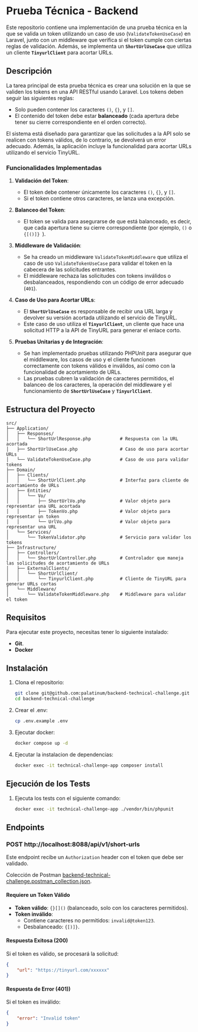 # Prueba Técnica - Backend

Este repositorio contiene una implementación de una prueba técnica en la que se valida un token utilizando un caso de uso (`ValidateTokenUseCase`) en Laravel, junto con un middleware que verifica si el token cumple con ciertas reglas de validación. Además, se implementa un **`ShortUrlUseCase`** que utiliza un cliente **`TinyurlClient`** para acortar URLs.

## Descripción

La tarea principal de esta prueba técnica es crear una solución en la que se validen los tokens en una API RESTful usando Laravel. Los tokens deben seguir las siguientes reglas:
- Solo pueden contener los caracteres `()`, `{}`, y `[]`.
- El contenido del token debe estar **balanceado** (cada apertura debe tener su cierre correspondiente en el orden correcto).

El sistema está diseñado para garantizar que las solicitudes a la API solo se realicen con tokens válidos, de lo contrario, se devolverá un error adecuado. Además, la aplicación incluye la funcionalidad para acortar URLs utilizando el servicio TinyURL.

### Funcionalidades Implementadas

1. **Validación del Token**:
    - El token debe contener únicamente los caracteres `()`, `{}`, y `[]`.
    - Si el token contiene otros caracteres, se lanza una excepción.

2. **Balanceo del Token**:
    - El token se valida para asegurarse de que está balanceado, es decir, que cada apertura tiene su cierre correspondiente (por ejemplo, `()` o `{[()]} `).

3. **Middleware de Validación**:
    - Se ha creado un middleware `ValidateTokenMiddleware` que utiliza el caso de uso `ValidateTokenUseCase` para validar el token en la cabecera de las solicitudes entrantes.
    - El middleware rechaza las solicitudes con tokens inválidos o desbalanceados, respondiendo con un código de error adecuado (`401`).

4. **Caso de Uso para Acortar URLs**:
    - El **`ShortUrlUseCase`** es responsable de recibir una URL larga y devolver su versión acortada utilizando el servicio de TinyURL.
    - Este caso de uso utiliza el **`TinyurlClient`**, un cliente que hace una solicitud HTTP a la API de TinyURL para generar el enlace corto.

5. **Pruebas Unitarias y de Integración**:
    - Se han implementado pruebas utilizando PHPUnit para asegurar que el middleware, los casos de uso y el cliente funcionen correctamente con tokens válidos e inválidos, así como con la funcionalidad de acortamiento de URLs.
    - Las pruebas cubren la validación de caracteres permitidos, el balanceo de los caracteres, la operación del middleware y el funcionamiento de **`ShortUrlUseCase`** y **`TinyurlClient`**.

## Estructura del Proyecto

```
src/  
├── Application/  
│   ├── Responses/  
│   │   └── ShortUrlResponse.php           # Respuesta con la URL acortada  
│   ├── ShortUrlUseCase.php                # Caso de uso para acortar URLs  
│   └── ValidateTokenUseCase.php           # Caso de uso para validar tokens  
├── Domain/  
│   ├── Clients/  
│   │   └── ShortUrlClient.php             # Interfaz para cliente de acortamiento de URLs  
│   ├── Entities/  
│   │   └── Vo/  
│   │       ├── ShortUrlVo.php             # Valor objeto para representar una URL acortada  
│   │       ├── TokenVo.php                # Valor objeto para representar un token  
│   │       └── UrlVo.php                  # Valor objeto para representar una URL  
│   └── Services/  
│       └── TokenValidator.php             # Servicio para validar los tokens  
├── Infrastructure/  
│   ├── Controllers/  
│   │   └── ShortUrlController.php         # Controlador que maneja las solicitudes de acortamiento de URLs  
│   ├── ExternalClients/  
│   │   └── ShortUrlClient/  
│   │       └── TinyurlClient.php          # Cliente de TinyURL para generar URLs cortas  
│   └── Middleware/  
│       └── ValidateTokenMiddleware.php    # Middleware para validar el token  
```

## Requisitos

Para ejecutar este proyecto, necesitas tener lo siguiente instalado:

- **Git**.
- **Docker**

## Instalación

1. Clona el repositorio:

   ```bash
   git clone git@github.com:palatinum/backend-technical-challenge.git
   cd backend-technical-challenge

2. Crear el .env:

   ```bash
   cp .env.example .env

3. Ejecutar docker:
   ```bash
   docker compose up -d

4. Ejecutar la instalacion de dependencias:
   ```bash
   docker exec -it technical-challenge-app composer install

## Ejecución de los Tests

1. Ejecuta los tests con el siguiente comando:
   ```bash
   docker exec -it technical-challenge-app ./vendor/bin/phpunit

## Endpoints

### **POST http://localhost:8088/api/v1/short-urls**

Este endpoint recibe un `Authorization` header con el token que debe ser validado.

Colección de Postman [backend-technical-challenge.postman_collection.json](./docs/backend-technical-challenge.postman_collection.json "backend-technical-challenge").


#### **Requiere un Token Válido**

- **Token válido**: `{}[]()` (balanceado, solo con los caracteres permitidos).
- **Token inválido**:
    - Contiene caracteres no permitidos: `invalid@token123`.
    - Desbalanceado: `{[)]}`.

#### **Respuesta Exitosa (200)**

Si el token es válido, se procesará la solicitud:

```json
{
    "url": "https://tinyurl.com/xxxxxx"
}
````

#### **Respuesta de Error (401))**

Si el token es inválido:

```json
{
    "error": "Invalid token"
}
````
